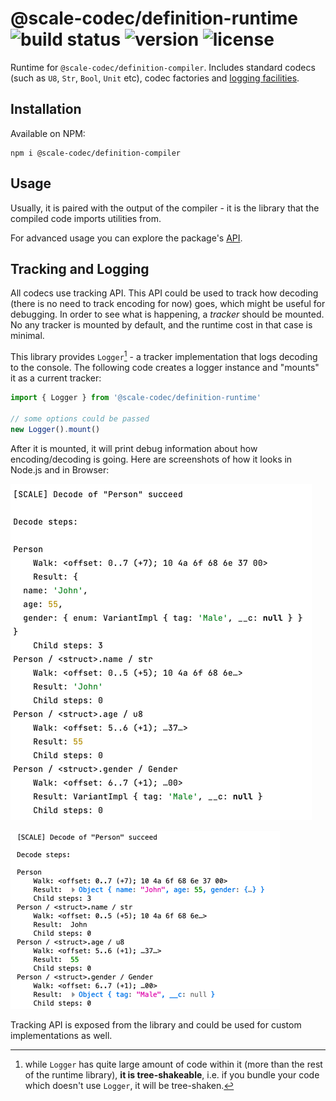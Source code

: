 # @scale-codec/definition-runtime ![build status](https://img.shields.io/github/checks-status/soramitsu/scale-codec-js-library/master) ![version](https://img.shields.io/npm/v/@scale-codec/definition-runtime) ![license](https://img.shields.io/npm/l/@scale-codec/definition-runtime)

Runtime for `@scale-codec/definition-compiler`. Includes standard codecs (such as `U8`, `Str`, `Bool`, `Unit` etc), codec factories and [logging facilities](#tracking-and-logging).

## Installation

Available on NPM:

```shell
npm i @scale-codec/definition-compiler
```

## Usage

Usually, it is paired with the output of the compiler - it is the library that the compiled code imports utilities from.

For advanced usage you can explore the package's [API](https://soramitsu.github.io/scale-codec-js-library/api/modules/scale_codec_definition_runtime).

## Tracking and Logging

All codecs use tracking API. This API could be used to track how decoding (there is no need to track encoding for now) goes, which might be useful for debugging. In order to see what is happening, a _tracker_ should be mounted. No any tracker is mounted by default, and the runtime cost in that case is minimal.

This library provides `Logger`[^1] - a tracker implementation that logs decoding to the console. The following code creates a logger instance and "mounts" it as a current tracker:

```ts
import { Logger } from '@scale-codec/definition-runtime'

// some options could be passed
new Logger().mount()
```

[^1]: while `Logger` has quite large amount of code within it (more than the rest of the runtime library), **it is tree-shakeable**, i.e. if you bundle your code which doesn't use `Logger`, it will be tree-shaken.

After it is mounted, it will print debug information about how encoding/decoding is going. Here are screenshots of how it looks in Node.js and in Browser:

![in Node.js](logger-demo/img/node.png)

![in Firefox Devtools](logger-demo/img/firefox.png)

Tracking API is exposed from the library and could be used for custom implementations as well.
